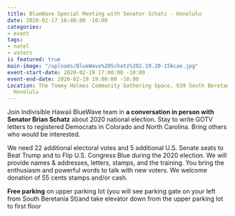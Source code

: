 ```yaml
---
title: BlueWave Special Meeting with Senator Schatz - Honolulu
date: 2020-02-17 16:48:00 -10:00
categories:
- event
tags:
- natel
- voters
is featured: true
main-image: "/uploads/BlueWave%20Schatz%202.19.20-156cae.jpg"
event-start-date: 2020-02-19 17:00:00 -10:00
event-end-date: 2020-02-19 19:00:00 -10:00
Location: The Tommy Holmes Community Gathering Space, 839 South Beretania Street,
  Honolulu
---
```


Join Indivisible Hawaii BlueWave team in **a conversation in person with Senator Brian Schatz** about 2020 national election.  Stay to write GOTV letters to registered Democrats in Colorado and North Carolina.  Bring others who would be interested. 

We need 22 additional electoral votes and 5 additional U.S. Senate seats to Beat Trump and to Flip U.S. Congress Blue during the 2020 election. We will provide names & addresses, letters, stamps, and the training. You bring the enthusiasm and powerful words to talk with new voters. We welcome donation of 55 cents stamps and/or cash. 

**Free parking** on upper parking lot (you will see parking gate on your left from South Beretania St)and take elevator down from the upper parking lot to first floor
